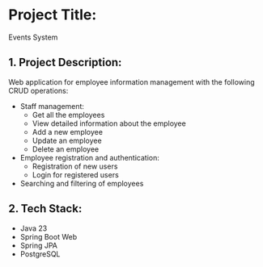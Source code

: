 # Project Title:

Events System

## 1. Project Description:

Web application for employee information management with the following CRUD operations:

- Staff management:
  - Get all the employees
  - View detailed information about the employee
  - Add a new employee
  - Update an employee
  - Delete an employee
- Employee registration and authentication:
  - Registration of new users
  - Login for registered users
- Searching and filtering of employees 
  
## 2. Tech Stack:
- Java 23
- Spring Boot Web
- Spring JPA
- PostgreSQL

